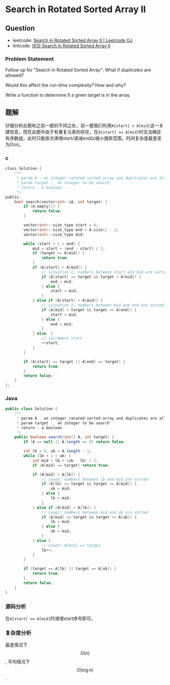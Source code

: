 # Search in Rotated Sorted Array II

## Question

- leetcode: [Search in Rotated Sorted Array II | Leetcode OJ](https://leetcode.com/problems/search-in-rotated-sorted-array-ii/)
- lintcode: [(63) Search in Rotated Sorted Array II](http://www.lintcode.com/en/problem/search-in-rotated-sorted-array-ii/)

### Problem Statement

Follow up for "Search in Rotated Sorted Array":
What if _duplicates_ are allowed?

Would this affect the run-time complexity? How and why?

Write a function to determine if a given target is in the array.

## 题解

仔细分析此题和之前一题的不同之处，前一题我们利用`A[start] < A[mid]`这一关键信息，而在此题中由于有重复元素的存在，在`A[start] == A[mid]`时无法确定有序数组，此时只能依次递增start/递减end以缩小搜索范围，时间复杂度最差变为O(n)。

### c

```c
class Solution {
    /**
     * param A : an integer ratated sorted array and duplicates are allowed
     * param target :  an integer to be search
     * return : a boolean
     */
public:
    bool search(vector<int> &A, int target) {
        if (A.empty()) {
            return false;
        }

        vector<int>::size_type start = 0;
        vector<int>::size_type end = A.size() - 1;
        vector<int>::size_type mid;

        while (start + 1 < end) {
            mid = start + (end - start) / 2;
            if (target == A[mid]) {
                return true;
            }
            if (A[start] < A[mid]) {
                // situation 1, numbers between start and mid are sorted
                if (A[start] <= target && target < A[mid]) {
                    end = mid;
                } else {
                    start = mid;
                }
            } else if (A[start] > A[mid]) {
                // situation 2, numbers between mid and end are sorted
                if (A[mid] < target && target <= A[end]) {
                    start = mid;
                } else {
                    end = mid;
                }
            } else  {
                // increment start
                ++start;
            }
        }

        if (A[start] == target || A[end] == target) {
            return true;
        }
        return false;
    }
};
```

### Java

```java
public class Solution {
    /**
     * param A : an integer ratated sorted array and duplicates are allowed
     * param target :  an integer to be search
     * return : a boolean
     */
    public boolean search(int[] A, int target) {
        if (A == null || A.length == 0) return false;

        int lb = 0, ub = A.length - 1;
        while (lb + 1 < ub) {
            int mid = lb + (ub - lb) / 2;
            if (A[mid] == target) return true;

            if (A[mid] > A[lb]) {
                // case1: numbers between lb and mid are sorted
                if (A[lb] <= target && target <= A[mid]) {
                    ub = mid;
                } else {
                    lb = mid;
                }
            } else if (A[mid] < A[lb]) {
                // case2: numbers between mid and ub are sorted
                if (A[mid] <= target && target <= A[ub]) {
                    lb = mid;
                } else {
                    ub = mid;
                }
            } else {
                // case3: A[mid] == target
                lb++;
            }
        }

        if (target == A[lb] || target == A[ub]) {
            return true;
        }
        return false;
    }
}
```

### 源码分析

在`A[start] == A[mid]`时递增start序号即可。

### 复杂度分析

最差情况下 $$O(n)$$, 平均情况下 $$O(\log n)$$.
